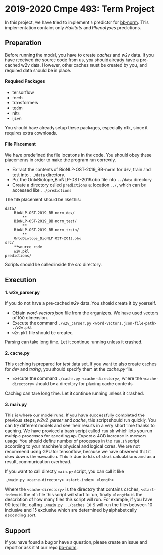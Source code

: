 # 2019-2020 Cmpe 493: Term Project

In this project, we have tried to implement a predictor for
[bb-norm](https://sites.google.com/view/bb-2019/home). This implementation
contains only *Habitats* and *Phenotypes* predictions.

## Preparation
Before running the model, you have to create *caches* and *w2v* data. If 
you have received the source code from us, you should already have
a pre-cached w2v data. However, 
other caches must be created by you, and required data should be in place. 

#### Required Packages
 - tensorflow
 - torch
 - transformers
 - tqdm
 - nltk
 - ijson
 
You should have already setup these packages, especially nltk, since it requires extra
downloads.

#### File Placement
We have predefined the file locations in the code. You should obey these placements
in order to make the program run correctly.
 - Extract the contents of BioNLP-OST-2019_BB-norm for dev, train and test into ```../data```
directory.
 - Put the OntoBiotope_BioNLP-OST-2019.obo file into ```../data``` directory
 - Create a directory called ```predictions``` at location ```../```, which can 
 be accessed like ```../predictions``` 

The file placement should be like this: 
    
    data/
        BioNLP-OST-2019_BB-norm_dev/
            **
        BioNLP-OST-2019_BB-norm_test/
            **
        BioNLP-OST-2019_BB-norm_train/
            **
        OntoBiotope_BioNLP-OST-2019.obo
    src/
        **source code
        w2v.pkl
    predictions/
    
Scripts should be called inside the *src* directory.

## Execution
#### 1. w2v_parser.py
If you do not have a pre-cached *w2v* data. You should create it by yourself.
 - Obtain *word-vectors.json* file from the organizers. We have used 
 vectors of 100 dimension.
 - Execute the command ```./w2v_parser.py <word-vectors.json-file-path> ./w2v.pkl```
 - ```w2v.pkl``` file should be created.
 
Parsing can take long time. Let it continue running unless it crashed.
 
 
#### 2. cache.py
This caching is prepared for *test* data set. If you want to also create caches for *dev* and *traing*,
you should specify them at the *cache.py* file. 
 - Execute the command ```./cache.py <cache-directory>```, where the 
 ```<cache-directory>``` should be a directory for placing cache contents
 
 Caching can take long time. Let it continue running unless it crashed.

#### 3. main.py
This is where our model runs. If you have successfully completed the previous steps, *w2v2_parser* and *cache*, this script should
run quickly. You can try different models and see their results in a very short time thanks to caching.
We have provided a bash script called ```run.sh``` which lets you run multiple processes for speeding up.
Expect a 4GB increase in memory usage. You should define number of processes in the ```run.sh``` script 
according to your machine's physical and logical cores. We are not recommend using GPU for tensorflow, because
we have observed that it slow downs the execution. This is due to lots of short calculations and
as a result, communication overhead.

If you want to call directly ```main.py``` script, you can call it like

    ./main.py <cache-directory> <start-index> <length>
Where the ```<cache-directory>``` is the directory that contains caches, ```<start-index>``` is the nth file 
this script will start to run, finally ```<length>``` is the description of how many files this script will run.
For example, if you have 90 test file, calling ```./main.py ../caches 10 5``` will run the files between 
10 inclusive and 15 exclusive which are determined by alphabetically ascending sort.
## Support
If you have found a bug or have a question, please create an issue and report or ask it at our repo [bb-norm](https://github.com/bwqr/bb-norm).
 
